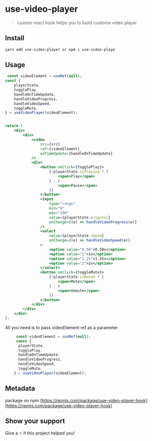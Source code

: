 # use-video-player
>custom react hook helps you to build custome video player
 
## Install

```sh
yarn add use-video-player or npm i use-video-playe
```

## Usage
```jsx
 const videoElement = useRef(null);
const {
    playerState,
    togglePlay,
    handleOnTimeUpdate,
    handleVideoProgress,
    handleVideoSpeed,
    toggleMute,
} = useVideoPlayer(videoElement);


return (
    <div>
        <div>
            <video
                src={src}
                ref={videoElement}
                onTimeUpdate={handleOnTimeUpdate}
            />
            <div>
                <button onClick={togglePlay}>
                    {!playerState.isPlaying ? (
                        <span>Play</span>
                    ) : (
                        <span>Pause</span>
                    )}
                </button>
                <input
                    type="range"
                    min="0"
                    max="100"
                    value={playerState.progress}
                    onChange={(e) => handleVideoProgress(e)}
                />
                <select
                    value={playerState.speed}
                    onChange={(e) => handleVideoSpeed(e)}
                >
                    <option value="0.50">0.50x</option>
                    <option value="1">1x</option>
                    <option value="1.25">1.25x</option>
                    <option value="2">2x</option>
                </select>
                <button onClick={toggleMute}>
                    {!playerState.isMuted ? (
                        <span>Mute</span>
                    ) : (
                        <span>Unmute</span>
                    )}
                </button>
            </div>
        </div>
    </div>
);
```

All you need is to pass videoElement ref as a parameter

```js
     const videoElement = useRef(null);
     const {
      playerState,
      togglePlay,
      handleOnTimeUpdate,
      handleVideoProgress,
      handleVideoSpeed,
      toggleMute,
    } = useVideoPlayer(videoElement);
```

## Metadata
package on npm [https://npmjs.com/package/use-video-player-hook](https://npmjs.com/package/use-video-player-hook)

## Show your support

Give a ⭐️ if this project helped you!
